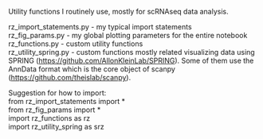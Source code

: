 Utility functions I routinely use, mostly for scRNAseq data analysis.

rz_import_statements.py - my typical import statements\
rz_fig_params.py - my global plotting parameters for the entire notebook\
rz_functions.py - custom utility functions\
rz_utility_spring.py - custom functions mostly related visualizing data using SPRING (https://github.com/AllonKleinLab/SPRING). Some of them use the AnnData format which is the core object of scanpy (https://github.com/theislab/scanpy).
	
Suggestion for how to import:\
from rz_import_statements import *\
from rz_fig_params import *\
import rz_functions as rz\
import rz_utility_spring as srz
